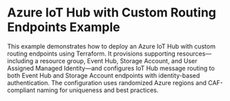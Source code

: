 # Azure IoT Hub with Custom Routing Endpoints Example

This example demonstrates how to deploy an Azure IoT Hub with custom routing endpoints using Terraform. It provisions supporting resources—including a resource group, Event Hub, Storage Account, and User Assigned Managed Identity—and configures IoT Hub message routing to both Event Hub and Storage Account endpoints with identity-based authentication. The configuration uses randomized Azure regions and CAF-compliant naming for uniqueness and best practices.
